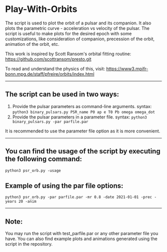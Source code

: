 # Play-With-Orbits

The script is used to plot the orbit of a pulsar and its companion. It also plots
the parametric curve - acceleration vs velocity of the pulsar.
The script is useful to make plots for the desired epoch with some customizations,
like consideration of companion, precession of the orbit, animation of the orbit, etc.

This work is inspired by Scott Ransom's orbital fitting routine: https://github.com/scottransom/presto.git

To read and understand the physics of this, visit: https://www3.mpifr-bonn.mpg.de/staff/pfreire/orbits/index.html

--------------------------------------------------------------------

## The script can be used in two ways:
1) Provide the pulsar parameters as command-line arguments. 
   syntax: `python3 binary_pulsars.py PSR_name P0 ap e T0 Pb omega omega_dot`
2) Provide the pulsar parameters in a parameter file.
   syntax: `python3 binary_pulsars.py -par parfile.par`
      
It is recommended to use the parameter file option as it is more convenient.

--------------------------------------------------------------------
      
## You can find the usage of the script by executing the following command:
`python3 psr_orb.py -usage`
      
## Example of using the par file options:
`python3 psr_orb.py -par parfile.par -mr 0.8 -date 2021-01-01 -prec -years 20 -anim`

--------------------------------------------------------------------

## Note:
You may run the script with test_parfile.par or any other parameter file you have.
You can also find example plots and animations generated using the script in the repository.
    
